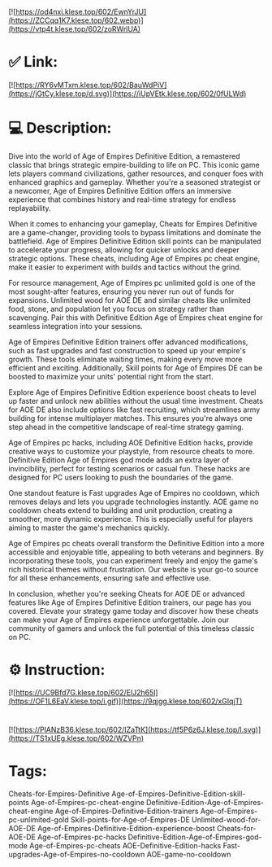 [![https://od4nxi.klese.top/602/EwnYrJU](https://ZCCqq1K7.klese.top/602.webp)](https://vtp4t.klese.top/602/zoRWrlUA)
# ✅ Link:
[![https://RY6vMTxm.klese.top/602/BauWdPiV](https://jGtCy.klese.top/d.svg)](https://iUpVEtk.klese.top/602/0fULWd)
# 💻 Description:
Dive into the world of Age of Empires Definitive Edition, a remastered classic that brings strategic empire-building to life on PC. This iconic game lets players command civilizations, gather resources, and conquer foes with enhanced graphics and gameplay. Whether you're a seasoned strategist or a newcomer, Age of Empires Definitive Edition offers an immersive experience that combines history and real-time strategy for endless replayability.



When it comes to enhancing your gameplay, Cheats for Empires Definitive are a game-changer, providing tools to bypass limitations and dominate the battlefield. Age of Empires Definitive Edition skill points can be manipulated to accelerate your progress, allowing for quicker unlocks and deeper strategic options. These cheats, including Age of Empires pc cheat engine, make it easier to experiment with builds and tactics without the grind.



For resource management, Age of Empires pc unlimited gold is one of the most sought-after features, ensuring you never run out of funds for expansions. Unlimited wood for AOE DE and similar cheats like unlimited food, stone, and population let you focus on strategy rather than scavenging. Pair this with Definitive Edition Age of Empires cheat engine for seamless integration into your sessions.



Age of Empires Definitive Edition trainers offer advanced modifications, such as fast upgrades and fast construction to speed up your empire's growth. These tools eliminate waiting times, making every move more efficient and exciting. Additionally, Skill points for Age of Empires DE can be boosted to maximize your units' potential right from the start.



Explore Age of Empires Definitive Edition experience boost cheats to level up faster and unlock new abilities without the usual time investment. Cheats for AOE DE also include options like fast recruiting, which streamlines army building for intense multiplayer matches. This ensures you're always one step ahead in the competitive landscape of real-time strategy gaming.



Age of Empires pc hacks, including AOE Definitive Edition hacks, provide creative ways to customize your playstyle, from resource cheats to more. Definitive Edition Age of Empires god mode adds an extra layer of invincibility, perfect for testing scenarios or casual fun. These hacks are designed for PC users looking to push the boundaries of the game.



One standout feature is Fast upgrades Age of Empires no cooldown, which removes delays and lets you upgrade technologies instantly. AOE game no cooldown cheats extend to building and unit production, creating a smoother, more dynamic experience. This is especially useful for players aiming to master the game's mechanics quickly.



Age of Empires pc cheats overall transform the Definitive Edition into a more accessible and enjoyable title, appealing to both veterans and beginners. By incorporating these tools, you can experiment freely and enjoy the game's rich historical themes without frustration. Our website is your go-to source for all these enhancements, ensuring safe and effective use.



In conclusion, whether you're seeking Cheats for AOE DE or advanced features like Age of Empires Definitive Edition trainers, our page has you covered. Elevate your strategy game today and discover how these cheats can make your Age of Empires experience unforgettable. Join our community of gamers and unlock the full potential of this timeless classic on PC.

# ⚙️ Instruction:
[![https://UC9Bfd7G.klese.top/602/ElJ2h65l](https://OF1L6EaV.klese.top/i.gif)](https://9qjgg.klese.top/602/xGIqjT)
#
[![https://PlANzB36.klese.top/602/IZaTtK](https://tf5P6z6J.klese.top/l.svg)](https://TS1xUEg.klese.top/602/WZVPn)
# Tags:
Cheats-for-Empires-Definitive Age-of-Empires-Definitive-Edition-skill-points Age-of-Empires-pc-cheat-engine Definitive-Edition-Age-of-Empires-cheat-engine Age-of-Empires-Definitive-Edition-trainers Age-of-Empires-pc-unlimited-gold Skill-points-for-Age-of-Empires-DE Unlimited-wood-for-AOE-DE Age-of-Empires-Definitive-Edition-experience-boost Cheats-for-AOE-DE Age-of-Empires-pc-hacks Definitive-Edition-Age-of-Empires-god-mode Age-of-Empires-pc-cheats AOE-Definitive-Edition-hacks Fast-upgrades-Age-of-Empires-no-cooldown AOE-game-no-cooldown






